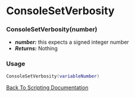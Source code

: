 # ConsoleSetVerbosity

### ConsoleSetVerbosity(number)
- ***number:***  this expects a signed integer number
- ***Returns:*** Nothing

### Usage

```Lua
ConsoleSetVerbosity(variableNumber)
```


[Back To Scripting Documentation](../README.md)
